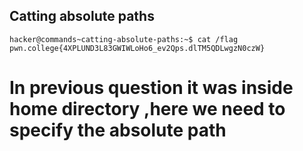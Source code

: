 ## Catting absolute paths
    hacker@commands~catting-absolute-paths:~$ cat /flag
    pwn.college{4XPLUND3L83GWIWLoHo6_ev2Qps.dlTM5QDLwgzN0czW}
# In previous question it was inside home directory ,here we need to specify the absolute path        
